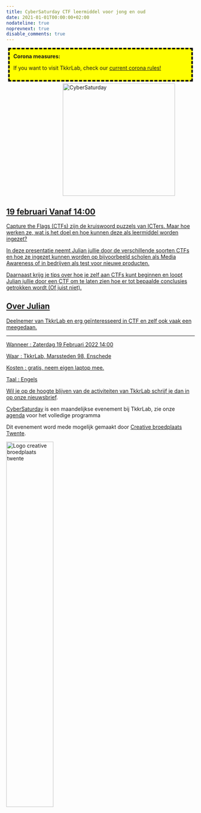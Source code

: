 ```yaml
---
title: CyberSaturday CTF leermiddel voor jong en oud
date: 2021-01-01T00:00:00+02:00
nodateline: true
noprevnext: true
disable_comments: true
---
```

<div style="background: yellow;margin: 5px;padding:10px;border: 4px dashed black;">
<strong>Corona measures:</strong><p>
If you want to visit TkkrLab, check our <a href="/corona">current corona</> rules! 
</div>

<img alt="CyberSaturday" src="/images/cyber_saturday.png" width="300px" height="300px" style="margin: 0px 30%;">


## 19 februari Vanaf 14:00 ##

Capture the Flags (CTFs) zijn de kruiswoord puzzels van ICTers. Maar hoe werken ze, wat is het doel en hoe kunnen deze als leermiddel worden ingezet?

In deze presentatie neemt Julian jullie door de verschillende soorten CTFs en hoe ze ingezet kunnen worden op bijvoorbeeld scholen als Media Awareness of in bedrijven als test voor nieuwe producten.

Daarnaast krijg je tips over hoe je zelf aan CTFs kunt beginnen en loopt Julian jullie door een CTF om te laten zien hoe er tot bepaalde conclusies getrokken wordt (Of juist niet).

## Over Julian
Deelnemer van TkkrLab en erg geïnteresseerd in CTF en zelf ook vaak een meegedaan.

<hr>
Wanneer : Zaterdag 19 Februari 2022 14:00

Waar : TkkrLab, Marssteden 98, Enschede

Kosten : gratis, neem eigen laptop mee.

Taal : Engels

Wil je op de hoogte blijven van de activiteiten van TkkrLab schrijf je dan in op onze [nieuwsbrief](http://eepurl.com/gLxrLD).


[CyberSaturday](/cybersaturdays/cybersaturday/) is een maandelijkse evenement bij TkkrLab, zie onze [agenda](/agenda/) voor het volledige programma

Dit evenement word mede mogelijk gemaakt door [Creative broedplaats Twente](http://www.creatievebroedplaatsentwente.nl/).

<img width=50% src="/images/Logo-Creatieve-Broedplaatsen-Twente.jpg"  alt="Logo creative broedplaats twente">